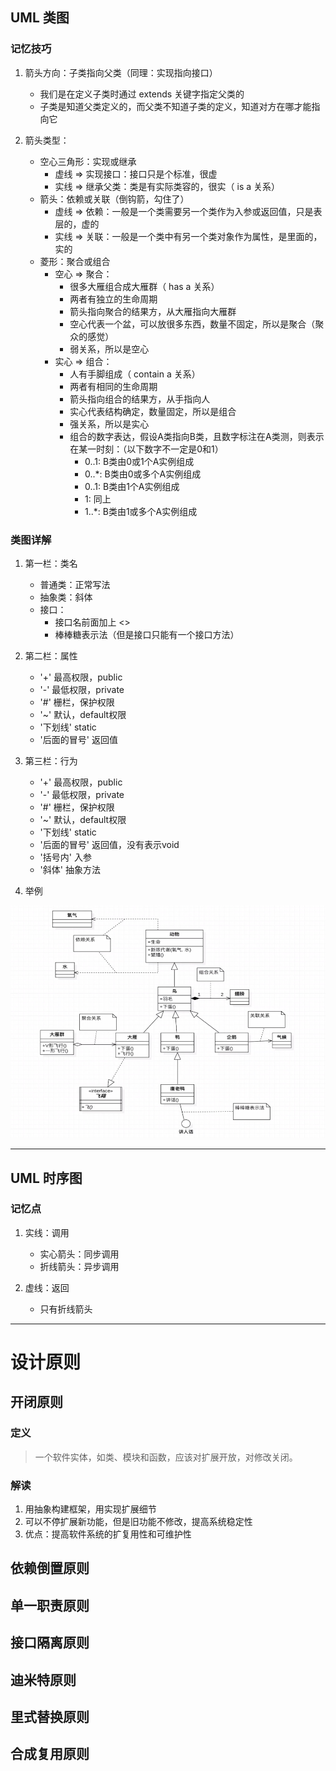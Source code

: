 ## UML 类图

### 记忆技巧

1. 箭头方向：子类指向父类（同理：实现指向接口）
    * 我们是在定义子类时通过 extends 关键字指定父类的
    * 子类是知道父类定义的，而父类不知道子类的定义，知道对方在哪才能指向它

2. 箭头类型：
    * 空心三角形：实现或继承
        * 虚线 => 实现接口：接口只是个标准，很虚
        * 实线 => 继承父类：类是有实际类容的，很实（ is a 关系）
    * 箭头：依赖或关联（倒钩箭，勾住了）
        * 虚线 => 依赖：一般是一个类需要另一个类作为入参或返回值，只是表层的，虚的
        * 实线 => 关联：一般是一个类中有另一个类对象作为属性，是里面的，实的
    * 菱形：聚合或组合
        * 空心 => 聚合：
            * 很多大雁组合成大雁群（ has a 关系）
            * 两者有独立的生命周期
            * 箭头指向聚合的结果方，从大雁指向大雁群
            * 空心代表一个盆，可以放很多东西，数量不固定，所以是聚合（聚众的感觉）
            * 弱关系，所以是空心
        * 实心 => 组合：
            * 人有手脚组成（ contain a 关系）
            * 两者有相同的生命周期
            * 箭头指向组合的结果方，从手指向人
            * 实心代表结构确定，数量固定，所以是组合
            * 强关系，所以是实心
            * 组合的数字表达，假设A类指向B类，且数字标注在A类测，则表示在某一时刻：（以下数字不一定是0和1）
                * 0..1: B类由0或1个A实例组成
                * 0..*: B类由0或多个A实例组成
                * 0..1: B类由1个A实例组成
                * 1: 同上
                * 1..*: B类由1或多个A实例组成

### 类图详解

1. 第一栏：类名
    * 普通类：正常写法
    * 抽象类：斜体
    * 接口：
       * 接口名前面加上 <<interface>>
       * 棒棒糖表示法（但是接口只能有一个接口方法）

2. 第二栏：属性
    * '+' 最高权限，public
    * '-' 最低权限，private
    * '#' 栅栏，保护权限
    * '~' 默认，default权限
    * '下划线' static
    * '后面的冒号' 返回值

3. 第三栏：行为
    * '+' 最高权限，public
    * '-' 最低权限，private
    * '#' 栅栏，保护权限
    * '~' 默认，default权限
    * '下划线' static
    * '后面的冒号' 返回值，没有表示void
    * '括号内' 入参
    * '斜体' 抽象方法

4. 举例

![示例1](示例1.png)

---

## UML 时序图

### 记忆点

1. 实线：调用
    * 实心箭头：同步调用
    * 折线箭头：异步调用

2. 虚线：返回
    * 只有折线箭头

---

# 设计原则

## 开闭原则

### 定义
> 一个软件实体，如类、模块和函数，应该对扩展开放，对修改关闭。

### 解读
1. 用抽象构建框架，用实现扩展细节
2. 可以不停扩展新功能，但是旧功能不修改，提高系统稳定性
3. 优点：提高软件系统的扩复用性和可维护性


## 依赖倒置原则

## 单一职责原则

## 接口隔离原则

## 迪米特原则

## 里式替换原则

## 合成复用原则




